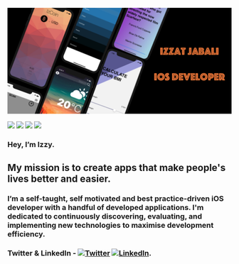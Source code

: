 ![Izzat Jabali](header.png)


![](https://img.shields.io/badge/Language-Swift-yellow)
![](https://img.shields.io/badge/Language-Java-orange)
![](https://img.shields.io/badge/IDE-Xcode-blue)
![](https://img.shields.io/badge/IDE-Eclipse-blueviolet)

### Hey, I’m Izzy. 
## My mission is to create apps that make people's lives better and easier.
### I’m a self-taught, self motivated and best practice-driven iOS developer with a handful of developed applications. I'm dedicated to continuously discovering, evaluating, and implementing new technologies to maximise development efficiency.



<!-- Actual text -->
### Twitter & LinkedIn - [![Twitter][1.2]][1] [![LinkedIn][2.2]][2].

<!-- Icons -->

[1.2]: http://i.imgur.com/wWzX9uB.png (twitter icon without padding)
[2.2]: https://raw.githubusercontent.com/MartinHeinz/MartinHeinz/master/linkedin-3-16.png (LinkedIn icon without padding)

<!-- Links to your social media accounts -->

[1]: https://twitter.com/izzzyzz
[2]: https://www.linkedin.com/in/izzat-jabali/

